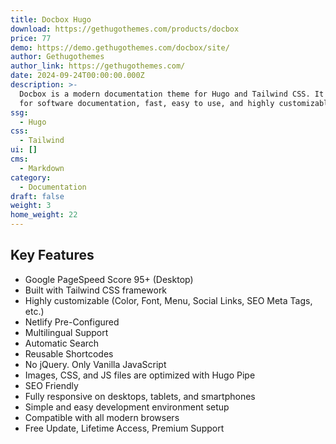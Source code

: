 ```yaml
---
title: Docbox Hugo
download: https://gethugothemes.com/products/docbox
price: 77
demo: https://demo.gethugothemes.com/docbox/site/
author: Gethugothemes
author_link: https://gethugothemes.com/
date: 2024-09-24T00:00:00.000Z
description: >-
  Docbox is a modern documentation theme for Hugo and Tailwind CSS. It's perfect
  for software documentation, fast, easy to use, and highly customizable.
ssg:
  - Hugo
css:
  - Tailwind
ui: []
cms:
  - Markdown
category:
  - Documentation
draft: false
weight: 3
home_weight: 22
---
```

## Key Features

- Google PageSpeed Score 95+ (Desktop)
- Built with Tailwind CSS framework
- Highly customizable (Color, Font, Menu, Social Links, SEO Meta Tags, etc.)
- Netlify Pre-Configured
- Multilingual Support
- Automatic Search
- Reusable Shortcodes
- No jQuery. Only Vanilla JavaScript
- Images, CSS, and JS files are optimized with Hugo Pipe
- SEO Friendly
- Fully responsive on desktops, tablets, and smartphones
- Simple and easy development environment setup
- Compatible with all modern browsers
- Free Update, Lifetime Access, Premium Support
